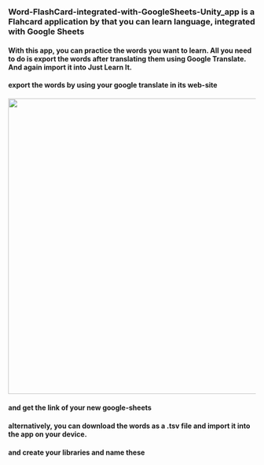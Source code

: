 ### Word-FlashCard-integrated-with-GoogleSheets-Unity_app is a Flahcard application by that you can learn language, integrated with Google Sheets

  

#### With this app, you can practice the words you want to learn. All you need to do is export the words after translating them using Google Translate.  And again import it into Just Learn It.

#### export the words by using your google translate in its web-site

<img src=".Assets/Images/readme/export.jpeg" width="600">

#### and get the link of your new google-sheets

#### alternatively, you can download the words as a .tsv file and import it into the app on your device.

#### and create your libraries and name these